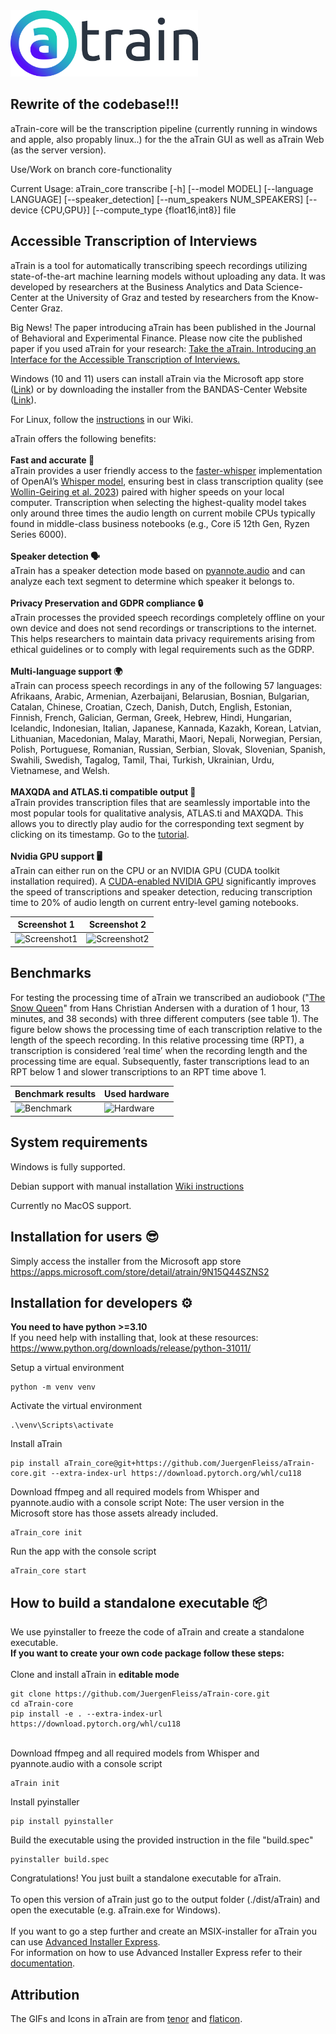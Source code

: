 <img src="https://github.com/BANDAS-Center/aTrain/blob/main/docs/images/logo.svg" width="300" alt="Logo">

## Rewrite of the codebase!!!
aTrain-core will be the transcription pipeline (currently running in windows and apple, also propably linux..) for the the aTrain GUI as well as aTrain Web (as the server version). 

Use/Work on branch core-functionality

Current Usage: 
aTrain_core transcribe [-h] [--model MODEL] [--language LANGUAGE] [--speaker_detection] [--num_speakers NUM_SPEAKERS] [--device {CPU,GPU}] [--compute_type {float16,int8}] file


## Accessible Transcription of Interviews
aTrain is a tool for automatically transcribing speech recordings utilizing state-of-the-art machine learning models without uploading any data. It was developed by researchers at the Business Analytics and Data Science-Center at the University of Graz and tested by researchers from the Know-Center Graz. 

Big News! The paper introducing aTrain has been published in the Journal of Behavioral and Experimental Finance. Please now cite the published paper if you used aTrain for your research: [Take the aTrain. Introducing an Interface for the Accessible Transcription of Interviews.](https://www.sciencedirect.com/science/article/pii/S2214635024000066)

Windows (10 and 11) users can install aTrain via the Microsoft app store ([Link](https://apps.microsoft.com/store/detail/atrain/9N15Q44SZNS2)) or by downloading the installer from the BANDAS-Center Website ([Link](https://business-analytics.uni-graz.at/de/forschen/atrain/download/)).

For Linux, follow the [instructions](https://github.com/JuergenFleiss/aTrain/wiki/Linux-Support-(in-progress)) in our Wiki.

aTrain offers the following benefits:
\
\
**Fast and accurate 🚀**
\
aTrain provides a user friendly access to the [faster-whisper](https://github.com/guillaumekln/faster-whisper) implementation of OpenAI’s [Whisper model](https://github.com/openai/whisper), ensuring best in class transcription quality (see [Wollin-Geiring et al. 2023](https://www.static.tu.berlin/fileadmin/www/10005401/Publikationen_sos/Wollin-Giering_et_al_2023_Automatic_transcription.pdf)) paired with higher speeds on your local computer. Transcription when selecting the highest-quality model takes only around three times the audio length on current mobile CPUs typically found in middle-class business notebooks (e.g., Core i5 12th Gen, Ryzen Series 6000).
\
\
**Speaker detection 🗣️**
\
aTrain has a speaker detection mode based on [pyannote.audio](https://github.com/pyannote/pyannote-audio) and can analyze each text segment to determine which speaker it belongs to.
\
\
**Privacy Preservation and GDPR compliance 🔒**
\
aTrain processes the provided speech recordings completely offline on your own device and does not send recordings or transcriptions to the internet. This helps researchers to maintain data privacy requirements arising from ethical guidelines or to comply with legal requirements such as the GDRP.
\
\
**Multi-language support 🌍**
\
aTrain can process speech recordings in any of the following 57 languages: Afrikaans, Arabic, Armenian, Azerbaijani, Belarusian, Bosnian, Bulgarian, Catalan, Chinese, Croatian, Czech, Danish, Dutch, English, Estonian, Finnish, French, Galician, German, Greek, Hebrew, Hindi, Hungarian, Icelandic, Indonesian, Italian, Japanese, Kannada, Kazakh, Korean, Latvian, Lithuanian, Macedonian, Malay, Marathi, Maori, Nepali, Norwegian, Persian, Polish, Portuguese, Romanian, Russian, Serbian, Slovak, Slovenian, Spanish, Swahili, Swedish, Tagalog, Tamil, Thai, Turkish, Ukrainian, Urdu, Vietnamese, and Welsh.
\
\
**MAXQDA and ATLAS.ti compatible output 📄**
\
aTrain provides transcription files that are seamlessly importable into the most popular tools for qualitative analysis, ATLAS.ti and MAXQDA. This allows you to directly play audio for the corresponding text segment by clicking on its timestamp. Go to the [tutorial](https://github.com/BANDAS-Center/aTrain/wiki/Tutorials).
\
\
**Nvidia GPU support 🖥️**
\
aTrain can either run on the CPU or an NVIDIA GPU (CUDA toolkit installation required). A [CUDA-enabled NVIDIA GPU](https://developer.nvidia.com/cuda-gpus) significantly improves the speed of transcriptions and speaker detection, reducing transcription time to 20% of audio length on current entry-level gaming notebooks.

| Screenshot 1 | Screenshot 2 |
| --- | --- |
| ![Screenshot1](docs/images/screenshot_1.webp) | ![Screenshot2](docs/images/screenshot_2.webp) |

## Benchmarks
For testing the processing time of aTrain we transcribed an audiobook ("[The Snow Queen](https://ia802608.us.archive.org/33/items/andersens_fairytales_librivox/fairytales_06_andersen.mp3)" from Hans Christian Andersen with a duration of 1 hour, 13 minutes, and 38 seconds) with three different computers (see table 1). The figure below shows the processing time of each transcription relative to the length of the speech recording. In this relative processing time (RPT), a transcription is considered ’real time’ when the recording length and the processing time are equal. Subsequently, faster transcriptions lead to an RPT below 1 and slower transcriptions to an RPT time above 1.

| Benchmark results | Used hardware |
| --- | --- |
| ![Benchmark](docs/images/benchmark.webp) | ![Hardware](docs/images/hardware.webp) |

## System requirements
Windows is fully supported. 

Debian support with manual installation [Wiki instructions](https://github.com/JuergenFleiss/aTrain/wiki/Linux-Support-(in-progress)) 

Currently no MacOS support.

## Installation for users 😎
Simply access the installer from the Microsoft app store  
https://apps.microsoft.com/store/detail/atrain/9N15Q44SZNS2

## Installation for developers ⚙️

**You need to have python >=3.10**  
If you need help with installing that, look at these resources:  
https://www.python.org/downloads/release/python-31011/

Setup a virtual environment
```
python -m venv venv
```
Activate the virtual environment
```
.\venv\Scripts\activate
```
Install aTrain
```
pip install aTrain_core@git+https://github.com/JuergenFleiss/aTrain-core.git --extra-index-url https://download.pytorch.org/whl/cu118
```
Download ffmpeg and all required models from Whisper and pyannote.audio with a console script
Note: The user version in the Microsoft store has those assets already included. 
```
aTrain_core init
```
Run the app with the console script
```
aTrain_core start
```

## How to build a standalone executable 📦
We use pyinstaller to freeze the code of aTrain and create a standalone executable.  
**If you want to create your own code package follow these steps:**  
\
Clone and install aTrain in **editable mode** 
```
git clone https://github.com/JuergenFleiss/aTrain-core.git
cd aTrain-core
pip install -e . --extra-index-url https://download.pytorch.org/whl/cu118
```
\
Download ffmpeg and all required models from Whisper and pyannote.audio with a console script
```
aTrain init
```
Install pyinstaller
```
pip install pyinstaller
```
Build the executable using the provided instruction in the file "build.spec"
```
pyinstaller build.spec
```
Congratulations! You just built a standalone executable for aTrain.  
\
To open this version of aTrain just go to the output folder (./dist/aTrain) and open the executable (e.g. aTrain.exe for Windows).  
\
If you want to go a step further and create an MSIX-installer for aTrain you can use [Advanced Installer Express](https://www.advancedinstaller.com/express-edition.html).  
For information on how to use Advanced Installer Express refer to their [documentation](https://www.advancedinstaller.com/user-guide/introduction.html).

## Attribution
The GIFs and Icons in aTrain are from [tenor](https://tenor.com/) and [flaticon](https://www.flaticon.com/). 
